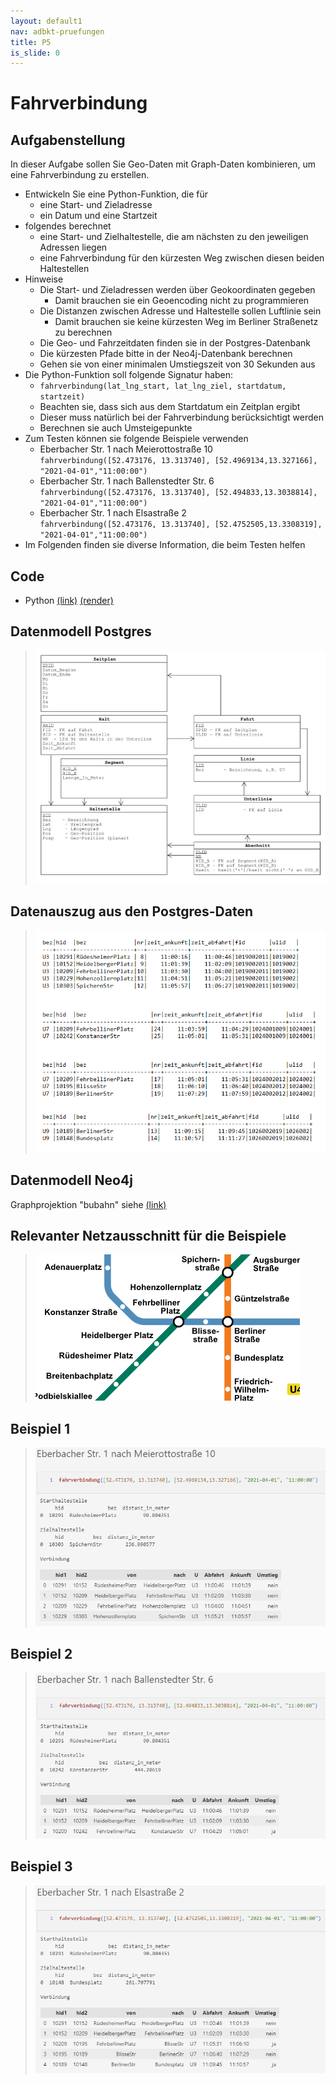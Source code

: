 ```yaml
---
layout: default1
nav: adbkt-pruefungen
title: P5
is_slide: 0
---
```


# Fahrverbindung

## Aufgabenstellung
In dieser Aufgabe sollen Sie Geo-Daten mit Graph-Daten kombinieren, um eine Fahrverbindung zu erstellen.

- Entwickeln Sie eine Python-Funktion, die für
  - eine Start- und Zieladresse
  - ein Datum und eine Startzeit
- folgendes berechnet
  - eine Start- und Zielhaltestelle, die am nächsten zu den jeweiligen Adressen liegen
  - eine Fahrverbindung für den kürzesten Weg zwischen diesen beiden Haltestellen
- Hinweise
  - Die Start- und Zieladressen werden über Geokoordinaten gegeben
    - Damit brauchen sie ein Geoencoding nicht zu programmieren
  - Die Distanzen zwischen Adresse und Haltestelle sollen Luftlinie sein
    - Damit brauchen sie keine kürzesten Weg im Berliner Straßenetz zu berechnen
  - Die Geo- und Fahrzeitdaten finden sie in der Postgres-Datenbank
  - Die kürzesten Pfade bitte in der Neo4j-Datenbank berechnen
  - Gehen sie von einer minimalen Umstiegszeit von 30 Sekunden aus
- Die Python-Funktion soll folgende Signatur haben:
  - `fahrverbindung(lat_lng_start, lat_lng_ziel, startdatum, startzeit)`
  - Beachten sie, dass sich aus dem Startdatum ein Zeitplan ergibt
  - Dieser muss natürlich bei der Fahrverbindung berücksichtigt werden
  - Berechnen sie auch Umsteigepunkte
- Zum Testen können sie folgende Beispiele verwenden
  - Eberbacher Str. 1 nach Meierottostraße 10<br>
    `fahrverbindung([52.473176, 13.313740], [52.4969134,13.327166], "2021-04-01","11:00:00")`
  - Eberbacher Str. 1 nach Ballenstedter Str. 6<br>
    `fahrverbindung([52.473176, 13.313740], [52.494833,13.3038814], "2021-04-01","11:00:00")`
  - Eberbacher Str. 1 nach Elsastraße 2<br>
    `fahrverbindung([52.473176, 13.313740], [52.4752505,13.3308319], "2021-04-01","11:00:00")`
- Im Folgenden finden sie diverse Information, die beim Testen helfen

## Code
- Python 
[(link)](/home/lv/adbkt/a/ipynb/shed.ipynb) 
[(render)](https://github.com/ic-htw/ic-htw.github.io/blob/master/home/lv/adbkt/a/ipynb/shed.ipynb)


## Datenmodell Postgres
> ![Bild](/home/lv/adbkt/a/shed/bubahn-modell.png)


## Datenauszug aus den Postgres-Daten
> ![Bild](/home/lv/adbkt/a/shed/daten.png)


## Datenmodell Neo4j
Graphprojektion "bubahn" siehe [(link)](/home/lv/adbkt/uebungen/gds.html#graphprojektion)

## Relevanter Netzausschnitt für die Beispiele
> ![Bild](/home/lv/adbkt/a/shed/netzausschnitt.png)

## Beispiel 1
> ![Bild](/home/lv/adbkt/a/shed/verbindung1.png)


## Beispiel 2
> ![Bild](/home/lv/adbkt/a/shed/verbindung2.png)


## Beispiel 3
> ![Bild](/home/lv/adbkt/a/shed/verbindung3.png)